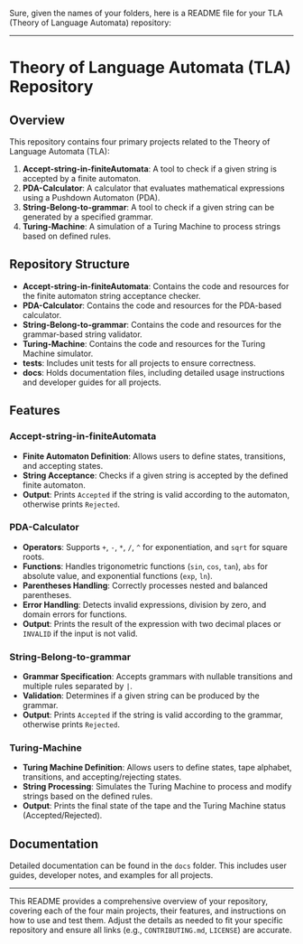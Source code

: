 Sure, given the names of your folders, here is a README file for your TLA (Theory of Language Automata) repository:

---

# Theory of Language Automata (TLA) Repository

## Overview

This repository contains four primary projects related to the Theory of Language Automata (TLA):

1. **Accept-string-in-finiteAutomata**: A tool to check if a given string is accepted by a finite automaton.
2. **PDA-Calculator**: A calculator that evaluates mathematical expressions using a Pushdown Automaton (PDA).
3. **String-Belong-to-grammar**: A tool to check if a given string can be generated by a specified grammar.
4. **Turing-Machine**: A simulation of a Turing Machine to process strings based on defined rules.

## Repository Structure

- **Accept-string-in-finiteAutomata**: Contains the code and resources for the finite automaton string acceptance checker.
- **PDA-Calculator**: Contains the code and resources for the PDA-based calculator.
- **String-Belong-to-grammar**: Contains the code and resources for the grammar-based string validator.
- **Turing-Machine**: Contains the code and resources for the Turing Machine simulator.
- **tests**: Includes unit tests for all projects to ensure correctness.
- **docs**: Holds documentation files, including detailed usage instructions and developer guides for all projects.

## Features

### Accept-string-in-finiteAutomata

- **Finite Automaton Definition**: Allows users to define states, transitions, and accepting states.
- **String Acceptance**: Checks if a given string is accepted by the defined finite automaton.
- **Output**: Prints `Accepted` if the string is valid according to the automaton, otherwise prints `Rejected`.

### PDA-Calculator

- **Operators**: Supports `+`, `-`, `*`, `/`, `^` for exponentiation, and `sqrt` for square roots.
- **Functions**: Handles trigonometric functions (`sin`, `cos`, `tan`), `abs` for absolute value, and exponential functions (`exp`, `ln`).
- **Parentheses Handling**: Correctly processes nested and balanced parentheses.
- **Error Handling**: Detects invalid expressions, division by zero, and domain errors for functions.
- **Output**: Prints the result of the expression with two decimal places or `INVALID` if the input is not valid.

### String-Belong-to-grammar

- **Grammar Specification**: Accepts grammars with nullable transitions and multiple rules separated by `|`.
- **Validation**: Determines if a given string can be produced by the grammar.
- **Output**: Prints `Accepted` if the string is valid according to the grammar, otherwise prints `Rejected`.

### Turing-Machine

- **Turing Machine Definition**: Allows users to define states, tape alphabet, transitions, and accepting/rejecting states.
- **String Processing**: Simulates the Turing Machine to process and modify strings based on the defined rules.
- **Output**: Prints the final state of the tape and the Turing Machine status (Accepted/Rejected).

## Documentation

Detailed documentation can be found in the `docs` folder. This includes user guides, developer notes, and examples for all projects.

---

This README provides a comprehensive overview of your repository, covering each of the four main projects, their features, and instructions on how to use and test them. Adjust the details as needed to fit your specific repository and ensure all links (e.g., `CONTRIBUTING.md`, `LICENSE`) are accurate.

